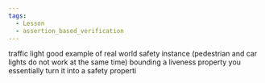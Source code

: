 ```yaml
---
tags:
  - Lesson
  - assertion_based_verification
---
```

traffic light good example of real world safety instance (pedestrian and car lights do not work at the same time)
bounding a liveness property you essentially turn it into a safety properti